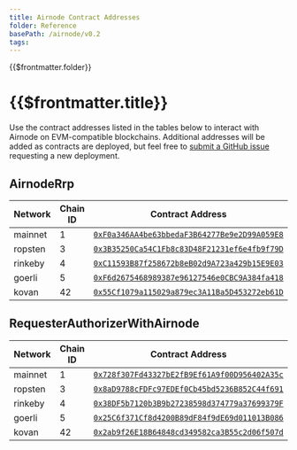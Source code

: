 ```yaml
---
title: Airnode Contract Addresses
folder: Reference
basePath: /airnode/v0.2
tags:
---
```


<TitleSpan>{{$frontmatter.folder}}</TitleSpan>

# {{$frontmatter.title}}

<VersionWarning/>
<TocHeader />
<TOC class="table-of-contents" :include-level="[2,3]" />

Use the contract addresses listed in the tables below to interact with Airnode
on EVM-compatible blockchains. Additional addresses will be added as contracts
are deployed, but feel free to
[submit a GitHub issue](https://github.com/api3dao/airnode/issues) requesting a
new deployment.

## AirnodeRrp

| Network | Chain ID | Contract Address                                                                                                                |
| ------- | -------- | ------------------------------------------------------------------------------------------------------------------------------- |
| mainnet | 1        | [`0xF0a346AA4be63bbedaF3B64277Be9e2D99A059E8`](https://etherscan.io/address/0xF0a346AA4be63bbedaF3B64277Be9e2D99A059E8)         |
| ropsten | 3        | [`0x3B35250Ca54C1Fb8c83D48F21231ef6e4fb9f79D`](https://ropsten.etherscan.io/address/0x3B35250Ca54C1Fb8c83D48F21231ef6e4fb9f79D) |
| rinkeby | 4        | [`0xC11593B87f258672b8eB02d9A723a429b15E9E03`](https://rinkeby.etherscan.io/address/0xC11593B87f258672b8eB02d9A723a429b15E9E03) |
| goerli  | 5        | [`0xF6d2675468989387e96127546e0CBC9A384fa418`](https://goerli.etherscan.io/address/0xF6d2675468989387e96127546e0CBC9A384fa418)  |
| kovan   | 42       | [`0x55Cf1079a115029a879ec3A11Ba5D453272eb61D`](https://kovan.etherscan.io/address/0x55Cf1079a115029a879ec3A11Ba5D453272eb61D)   |

## RequesterAuthorizerWithAirnode

| Network | Chain ID | Contract Address                                                                                                                |
| ------- | -------- | ------------------------------------------------------------------------------------------------------------------------------- |
| mainnet | 1        | [`0x728f307Fd43327bE2fB9Ef61A9f00D956402A35c`](https://etherscan.io/address/0x728f307Fd43327bE2fB9Ef61A9f00D956402A35c)         |
| ropsten | 3        | [`0x8aD9788cFDFc97EDEf0Cb45bd5236B852C44f691`](https://ropsten.etherscan.io/address/0x8aD9788cFDFc97EDEf0Cb45bd5236B852C44f691) |
| rinkeby | 4        | [`0x38DF5b7120b3B9b27238598d374779a37699379F`](https://rinkeby.etherscan.io/address/0x38DF5b7120b3B9b27238598d374779a37699379F) |
| goerli  | 5        | [`0x25C6f371Cf8d4200B89dF84f9dE69d011013B086`](https://goerli.etherscan.io/address/0x25C6f371Cf8d4200B89dF84f9dE69d011013B086)  |
| kovan   | 42       | [`0x2ab9f26E18B64848cd349582ca3B55c2d06f507d`](https://kovan.etherscan.io/address/0x2ab9f26E18B64848cd349582ca3B55c2d06f507d)   |
